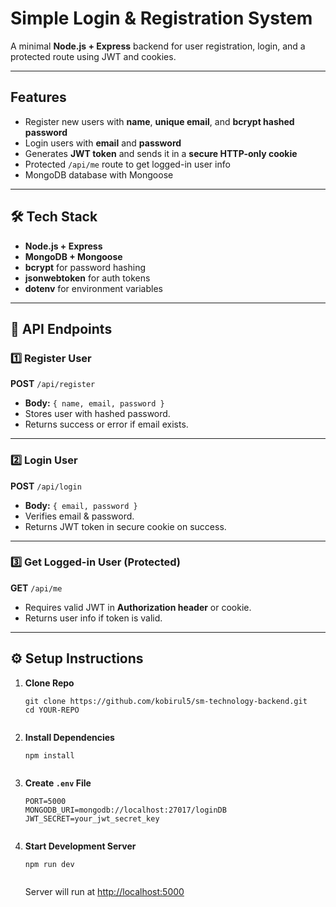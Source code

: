 <h1>Simple Login & Registration System</h1>

<p>A minimal <strong>Node.js + Express</strong> backend for user registration, login, and a protected route using JWT and cookies.</p>

<hr>

<h2>Features</h2>

<ul>
  <li> Register new users with <strong>name</strong>, <strong>unique email</strong>, and <strong>bcrypt hashed password</strong></li>
  <li> Login users with <strong>email</strong> and <strong>password</strong></li>
  <li>Generates <strong>JWT token</strong> and sends it in a <strong>secure HTTP-only cookie</strong></li>
  <li> Protected <code>/api/me</code> route to get logged-in user info</li>
  <li> MongoDB database with Mongoose</li>
</ul>

<hr>

<h2>🛠️ Tech Stack</h2>

<ul>
  <li><strong>Node.js + Express</strong></li>
  <li><strong>MongoDB + Mongoose</strong></li>
  <li><strong>bcrypt</strong> for password hashing</li>
  <li><strong>jsonwebtoken</strong> for auth tokens</li>
  <li><strong>dotenv</strong> for environment variables</li>
</ul>

<hr>

<h2>📌 API Endpoints</h2>

<h3>1️⃣ Register User</h3>
<p><strong>POST</strong> <code>/api/register</code></p>

<ul>
  <li><strong>Body:</strong> <code>{ name, email, password }</code></li>
  <li>Stores user with hashed password.</li>
  <li>Returns success or error if email exists.</li>
</ul>

<hr>

<h3>2️⃣ Login User</h3>
<p><strong>POST</strong> <code>/api/login</code></p>

<ul>
  <li><strong>Body:</strong> <code>{ email, password }</code></li>
  <li>Verifies email &amp; password.</li>
  <li>Returns JWT token in secure cookie on success.</li>
</ul>

<hr>

<h3>3️⃣ Get Logged-in User (Protected)</h3>
<p><strong>GET</strong> <code>/api/me</code></p>

<ul>
  <li>Requires valid JWT in <strong>Authorization header</strong> or cookie.</li>
  <li>Returns user info if token is valid.</li>
</ul>

<hr>

<h2>⚙️ Setup Instructions</h2>

<ol>
  <li><strong>Clone Repo</strong>
    <pre><code>git clone https://github.com/kobirul5/sm-technology-backend.git
cd YOUR-REPO
    </code></pre>
  </li>
  <li><strong>Install Dependencies</strong>
    <pre><code>npm install
    </code></pre>
  </li>
  <li><strong>Create <code>.env</code> File</strong>
    <pre><code>PORT=5000
MONGODB_URI=mongodb://localhost:27017/loginDB
JWT_SECRET=your_jwt_secret_key
    </code></pre>
  </li>
  <li><strong>Start Development Server</strong>
    <pre><code>npm run dev
    </code></pre>
    <p>Server will run at <a href="http://localhost:5000">http://localhost:5000</a></p>
  </li>
</ol>
